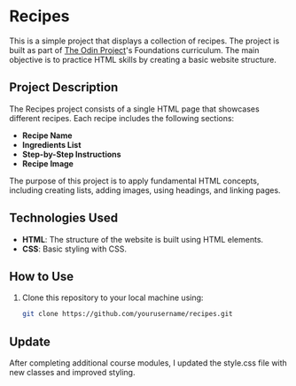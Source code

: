 # Recipes

This is a simple project that displays a collection of recipes. The project is built as part of [The Odin Project](https://www.theodinproject.com/)'s Foundations curriculum. The main objective is to practice HTML skills by creating a basic website structure.

## Project Description

The Recipes project consists of a single HTML page that showcases different recipes. Each recipe includes the following sections:

- **Recipe Name**
- **Ingredients List**
- **Step-by-Step Instructions**
- **Recipe Image**

The purpose of this project is to apply fundamental HTML concepts, including creating lists, adding images, using headings, and linking pages.

## Technologies Used

- **HTML**: The structure of the website is built using HTML elements.
- **CSS**: Basic styling with CSS.

## How to Use

1. Clone this repository to your local machine using:
   ```bash
   git clone https://github.com/yourusername/recipes.git

## Update

After completing additional course modules, I updated the style.css file with new classes and improved styling.

